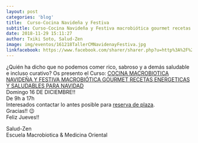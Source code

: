 ```yaml
---
layout: post
categories: 'blog'
title:  Curso-Cocina Navideña y Festiva
subtitle: Curso-Cocina Navideña y Festiva macrobiótica gourmet recetas energéticas y saludables para navidad.
date: 2018-11-29 15:11:27
author: Txiki Soto, Salud-Zen
image: img/eventos/161218TallerCMNavidenayFestiva.jpg
linkfacebook: https://www.facebook.com/sharer/sharer.php?u=http%3A%2F%2Fwww.salud-zen.com%2Fblog%2F2018%2F11%2F29%2Fcurso-cocina-navidad.html&amp;src=sdkpreparse
---
```

¿Quién ha dicho que no podemos comer rico, sabroso y a demás saludable e incluso curativo?
Os presento el Curso:
[COCINA MACROBIOTICA NAVIDEÑA Y FESTIVA MACROBIÓTICA GOURMET RECETAS ENERGETICAS Y SALUDABLES PARA NAVIDAD][CocinaNavidad]  
Domingo 16 DE DICIEMBRE!!   
De 9h a 17h  
Interesados contactar lo antes posible para <a href="mailto:estilodevida@salud-zen.com?Subject=Curso cocina macrobiótica navideña y festiva-Reserva de Plaza&body=%0A%0A Me gustaría reservar una plaza para el curso de Cocina Navideña y Festiva macrobiótica gourmet recetas energéticas y saludables para navidad (16 Diciembre'18). Mis datos Personales son:%0A%0A   -Nombre:%0A%0A   -Apellidos:%0A%0A   -Fecha de nacimiento:%0A%0A   -Teléfono:%0A%0A    -Correo Electrónico:%0A%0A">reserva de plaza</a>.  
Gracias!! 😉  
Feliz Jueves!!  

Salud-Zen  
Escuela Macrobiotica & Medicina Oriental

[CocinaNavidad]:{{site.url}}{{site.baseurl}}/evento/2018/12/16/curso-cocina-navidad.html
